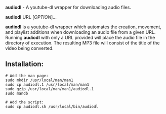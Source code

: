 **audiodl** - A youtube-dl wrapper for downloading audio files.

**audiodl** URL [*OPTION*]...

**audiodl** is a youtube-dl wrapper which automates the creation, movement, and playlist additions when downloading an audio file from a given URL. Running **audiodl** with only a URL provided will place the audio file in the directory of execution. The resulting MP3 file will consist of  the title of the video being converted.

## Installation:
```shell
# Add the man page:
sudo mkdir /usr/local/man/man1
sudo cp audiodl.1 /usr/local/man/man1
sudo gzip /usr/local/man/man1/audiodl.1
sudo mandb

# Add the script:
sudo cp audiodl.sh /usr/local/bin/audiodl
```
